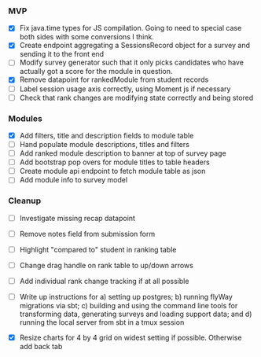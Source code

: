 
### MVP 

* [x] Fix java.time types for JS compilation. Going to need to special case both sides with some conversions I think.
* [x] Create endpoint aggregating a SessionsRecord object for a survey and sending it to the front end
* [ ] Modify survey generator such that it only picks candidates who have actually got a score for the module in question.
* [x] Remove datapoint for rankedModule from student records
* [ ] Label session usage axis correctly, using Moment js if necessary
* [ ] Check that rank changes are modifying state correctly and being stored

### Modules 

* [x] Add filters, title and description fields to module table
* [ ] Hand populate module descriptions, titles and filters
* [ ] Add ranked module description to banner at top of survey page
* [ ] Add bootstrap pop overs for module titles to table headers
* [ ] Create module api endpoint to fetch module table as json
* [ ] Add module info to survey model

### Cleanup 

* [ ] Investigate missing recap datapoint
* [ ] Remove notes field from submission form
* [ ] Highlight "compared to" student in ranking table
* [ ] Change drag handle on rank table to up/down arrows
* [ ] Add individual rank change tracking if at all possible
* [ ] Write up instructions for a) setting up postgres; b) running flyWay migrations via sbt; c) building and using the 
command line tools for transforming data, generating surveys and loading support data; and d) running the local server 
from sbt in a tmux session
* [x] Resize charts for 4 by 4 grid on widest setting if possible. Otherwise add back tab
 